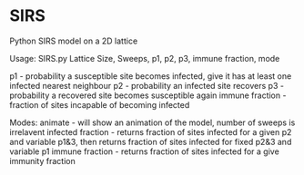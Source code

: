 # SIRS
Python SIRS model on a 2D lattice

Usage: SIRS.py Lattice Size, Sweeps, p1, p2, p3, immune fraction, mode 

p1 - probability a susceptible site becomes infected, give it has at least one infected nearest neighbour 
p2 - probability an infected site recovers
p3 - probability a recovered site becomes susceptible again 
immune fraction - fraction of sites incapable of becoming infected 

Modes: 
animate - will show an animation of the model, number of sweeps is irrelavent 
infected fraction - returns fraction of sites infected for a given p2 and variable p1&3, then returns fraction of sites infected for fixed p2&3 and variable p1
immune fraction - returns fraction of sites infected for a give immunity fraction
